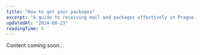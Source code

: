 ```yaml
---
title: "How to get your packages"
excerpt: "A guide to receiving mail and packages effectively in Prague."
updatedAt: "2024-08-23"
readingTime: 5
---
```


Content coming soon...
